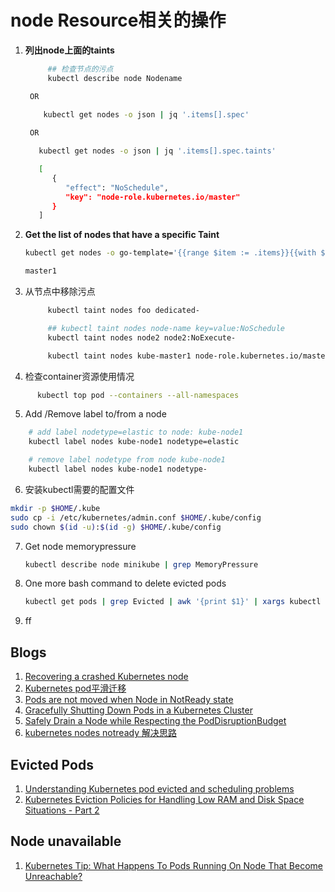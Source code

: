 # node Resource相关的操作

1. **列出node上面的taints**
   ```bash
        ## 检查节点的污点
        kubectl describe node Nodename

    OR
       
       kubectl get nodes -o json | jq '.items[].spec'

    OR

      kubectl get nodes -o json | jq '.items[].spec.taints'

      [
         {
            "effect": "NoSchedule",
            "key": "node-role.kubernetes.io/master"
         }
      ]

   ```
2. **Get the list of nodes that have a specific Taint**
   ```bash
   kubectl get nodes -o go-template='{{range $item := .items}}{{with $nodename := $item.metadata.name}}{{range $taint := $item.spec.taints}}{{if and (eq $taint.key "node-role.kubernetes.io/master") (eq $taint.effect "NoSchedule")}}{{printf "%s\n" $nodename}}{{end}}{{end}}{{end}}{{end}}'

   master1
   ```
3. 从节点中移除污点
   ```bash
        kubectl taint nodes foo dedicated-

        ## kubectl taint nodes node-name key=value:NoSchedule
        kubectl taint nodes node2 node2:NoExecute-

        kubectl taint nodes kube-master1 node-role.kubernetes.io/master:NoSchedule-
   ```
4. 检查container资源使用情况
```bash
      kubectl top pod --containers --all-namespaces
```
5. Add /Remove label to/from a node
```bash
    # add label nodetype=elastic to node: kube-node1
    kubectl label nodes kube-node1 nodetype=elastic

    # remove label nodetype from node kube-node1
    kubectl label nodes kube-node1 nodetype-
```
6. 安装kubectl需要的配置文件
```bash
mkdir -p $HOME/.kube
sudo cp -i /etc/kubernetes/admin.conf $HOME/.kube/config
sudo chown $(id -u):$(id -g) $HOME/.kube/config
```
7. Get node memorypressure
   ```bash
   kubectl describe node minikube | grep MemoryPressure
   ```
8. One more bash command to delete evicted pods
   ```bash
   kubectl get pods | grep Evicted | awk '{print $1}' | xargs kubectl delete pod
   ```
9. ff


## Blogs
1. [Recovering a crashed Kubernetes node](https://www.ibm.com/support/knowledgecenter/en/SS6JWS_3.5.0/UG/sc_ug_node_crash_ub.html)
2. [Kubernetes pod平滑迁移](https://www.cnblogs.com/Dev0ps/p/11088810.html)
3. [Pods are not moved when Node in NotReady state](https://github.com/kubernetes/kubernetes/issues/55713)
4. [Gracefully Shutting Down Pods in a Kubernetes Cluster](https://blog.gruntwork.io/gracefully-shutting-down-pods-in-a-kubernetes-cluster-328aecec90d)
5. [Safely Drain a Node while Respecting the PodDisruptionBudget](https://kubernetes.io/docs/tasks/administer-cluster/safely-drain-node/)
6. [kubernetes nodes notready 解决思路](https://blog.csdn.net/qq_21816375/article/details/80222689)

## Evicted Pods
1. [Understanding Kubernetes pod evicted and scheduling problems](https://sysdig.com/blog/kubernetes-pod-evicted/)
2. [Kubernetes Eviction Policies for Handling Low RAM and Disk Space Situations - Part 2](https://medium.com/@Alibaba_Cloud/kubernetes-eviction-policies-for-handling-low-ram-and-disk-space-situations-part-2-d63596aec9d2)

## Node unavailable
1. [Kubernetes Tip: What Happens To Pods Running On Node That Become Unreachable?](https://medium.com/tailwinds-navigator/kubernetes-tip-what-happens-to-pods-running-on-node-that-become-unreachable-3d409f734e5d)